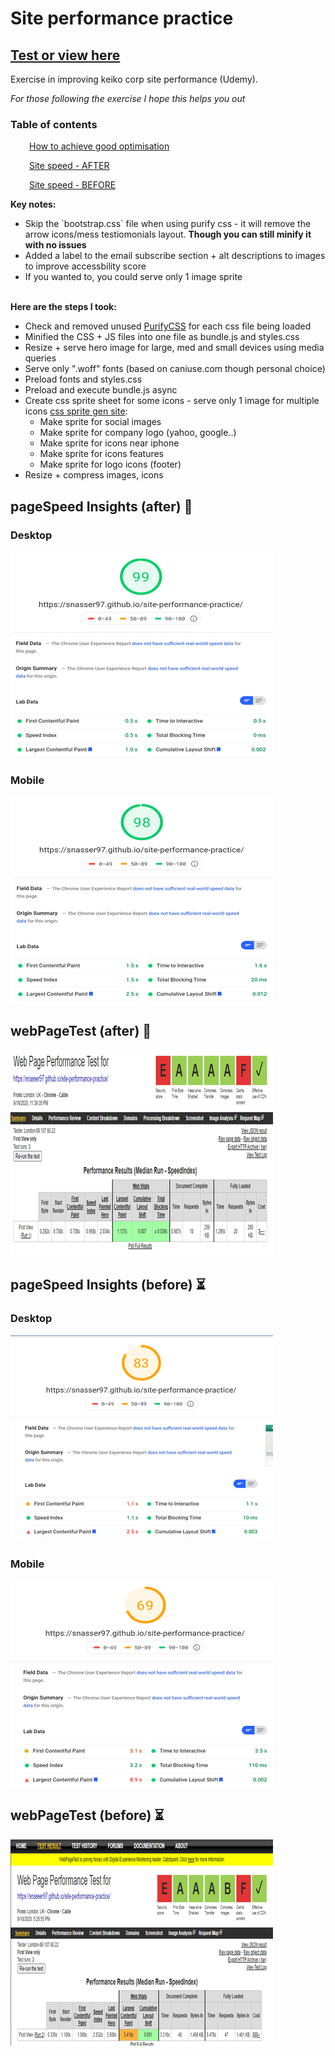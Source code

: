 # Site performance practice

## [Test or view here](https://snasser97.github.io/site-performance-practice/)
Exercise in improving keiko corp site performance (Udemy).

<em>For those following the exercise I hope this helps you out</em>

### Table of contents
<p style="margin-left:30px"><a href="#methods">How to achieve good optimisation</a></p>
<p style="margin-left:30px"><a href="#after">Site speed - AFTER</a></p>
<p style="margin-left:30px"><a href="#before">Site speed - BEFORE</a></p>

  
<strong>Key notes:</strong>
<ul>
  <li>Skip the `bootstrap.css` file when using purify css - it will remove the arrow icons/mess testiomonials layout. <strong>Though you can still minify it with no issues</strong></li>
  <li>Added a label to the email subscribe section + alt descriptions to images to improve accessbility score</li>
  <li>If you wanted to, you could serve only 1 image sprite</li>
</ul>
<br>
<strong id="methods">Here are the steps I took:</strong>
<ul>
  <li>Check and removed unused <a href="https://purifycss.online/">PurifyCSS</a> for each css file being loaded</li>
  <li>Minified the CSS + JS files into one file as bundle.js and styles.css</li>
  <li>Resize + serve hero image for large, med and small devices using media queries</li>
  <li>Serve only ".woff" fonts (based on caniuse.com though personal choice)</li>
  <li>Preload fonts and styles.css</li>
  <li>Preload and execute bundle.js async</li>
  <li>Create css sprite sheet for some icons - serve only 1 image for multiple icons <a href='https://www.giftofspeed.com/sprite-generator/'>css sprite gen site</a>:
    <ul>
      <li>Make sprite for social images</li>
      <li>Make sprite for company logo (yahoo, google..)</li>
      <li>Make sprite for icons near iphone</li>
      <li>Make sprite for icons features</li>
      <li>Make sprite for logo icons (footer)</li>
    </ul>
  </li>
  <li>Resize + compress images, icons</li>
</ul>



<h2 id="after">pageSpeed Insights (after) 🚀</h2>

### Desktop
![](./img/metrics/pgSpeed-after-desktop.png)
### Mobile
![](./img/metrics/pgSpeed-after-mobile.png)
## webPageTest (after) 🚀
![](./img/metrics/webpagetest-after.png)

<h2 id="before"> pageSpeed Insights (before) ⏳</h2>

### Desktop
![](./img/metrics/before-pgSpeed-desktop.png)
### Mobile
![](./img/metrics/before-pgSpeed-mobile.png)
## webPageTest (before) ⏳
![](./img/metrics/before-webpageTest.png)




